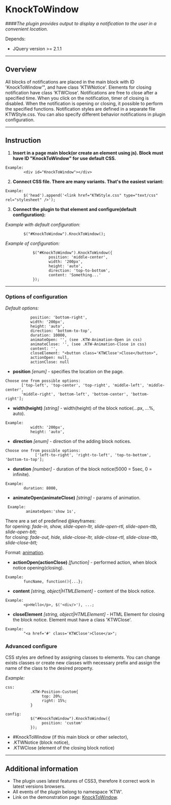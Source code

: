 # KnockToWindow
    
####_The plugin provides output to display a notification to the user in a convenient location._

Depends:
* JQuery version >= 2.1.1

***

## Overview

All blocks of notifications are placed in the main block with ID 'KnockToWindow'",
and have class 'KTWNotice'. Elements for closing notification have class 'KTWClose'.
Notifications are free to close after a specified time. When you click on the notification,
timer of closing is disabled. When the notification is opening or closing,
it possible to perform the specified functions.
Notification styles are defined in a separate file KTWStyle.css. You can also specify
different behavior notifications in plugin configuration. 

***

## Instruction

1. **Insert in a page main block(or create an element using js). Block must have ID "KnockToWindow" for use default CSS.**

 ```
 Example:
         <div id="KnockToWindow"></div>
 ```
    
2. **Connect CSS file. There are many variants. That's the easiest variant:**

 ```
 Example:
         $('head').append('<link href="KTWStyle.css" type="text/css" rel="stylesheet" />');
 ```

3. **Connect the plugin to that element and configure(default configuration):**
        
 _Example with default configuration:_
 
 ```
         $("#KnockToWindow").KnockToWindow();
 ```

 _Example of configuration:_
 ```
             $("#KnockToWindow").KnockToWindow({
                    position: 'middle-center',
                    width: '200px',
                    height: 'auto',
                    direction: 'top-to-bottom',
                    content: 'Something...'
             });
 ```
               
***

### **Options of configuration**

 _Default options:_
 ```
            position: 'bottom-right',
            width: '200px',
            height: 'auto',
            direction: 'bottom-to-top',
            duration: 10000,
            animateOpen: '', (see .KTW-Animation-Open in css)
            animateClose: '', (see .KTW-Animation-Close in css)
            content: '',
            closeElement: "<button class='KTWClose'>Close</button>",
            actionOpen: null,
            actionClose: null
 ```

 * **position** _[enum]_ - specifies the location on the page.

 ```
 Choose one from possible options:
        ['top-left', 'top-center', 'top-right', 'middle-left', 'middle-center',
        'middle-right', 'bottom-left', 'bottom-center', 'bottom-right'];
 ```

 * **width(height)** _[string]_ - width(height) of the block notice(...px, ...%, auto).
 ```
 Example:
            width: '200px',
            height: 'auto',
 ```

 * **direction** _[enum]_ - direction of the adding block notices.
 ```
 Choose one from possible options:
              ['left-to-right', 'right-to-left', 'top-to-bottom', 'bottom-to-top'];
 ```

 * **duration** _[number]_ - duration of the block notice(5000 = 5sec, 0 = infinite).
 ```
 Example:
         duration: 8000,
 ```
 
 * **animateOpen(animateClose)** _[string]_ - params of animation.
 ```
  Example:
          animateOpen:'show 1s',
 ```
 
 There are a set of predefined @keyframes:<br/>
 for opening: _fade-in, show, slide-open-ltr, slide-open-rtl, slide-open-ttb, slide-open-btt;_<br/>
 for closing: _fade-out, hide, slide-close-ltr, slide-close-rtl, slide-close-ttb, slide-close-btt;_
  
  Format: [animation](http://www.w3schools.com/cssref/css3_pr_animation.asp).

   
 * **actionOpen(actionClose)** _[function]_ - performed action, when block
 notice opening(closing).
 ```
 Example:
         funcName, function(){...};
 ```

 * **content** _[string, object|HTMLElement]_ - content of the block notice.
 ```
 Example:
         <p>Hello</p>, $('<div/>'), ...; 
 ```

 * **closeElement** _[string, object|HTMLElement]_ - HTML Element for closing the block notice.
 Element must have a class 'KTWClose'.
 ```
 Example:
         "<a href='#' class='KTWClose'>Close</a>";
 ```

### **Advanced configure**

CSS styles are defined by assigning classes to elements. 
You can change exists classes or create new classes with necessary prefix and 
assign the name of the class to the desired property.
 

         
  _Example:_
 
  ```
  css:
             .KTW-Position-Custom{
                  top: 20%;
                  right: 15%;
             } 
              
  config:
             $("#KnockToWindow").KnockToWindow({
                  position: 'custom'
             });
  ```
  
  * \#KnockToWindow (if this main block or other selector),
  * .KTWNotice (block notice),
  * .KTWClose (element of the closing block notice)

***

## Additional information 

* The plugin uses latest features of CSS3, therefore it correct work in latest versions browsers.
* All events of the plugin belong to namespace 'KTW'.
* Link on the demonstration page: [KnockToWindow](http://chtoto.besaba.com).
